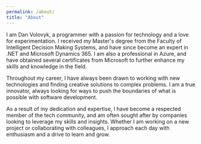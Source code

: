 ```yaml
---
permalink: /about/
title: "About"
---
```


I am Dan Volovyk, a programmer with a passion for technology and a love for experimentation. I received my Master's degree from the Faculty of Intelligent Decision Making Systems, and have since become an expert in .NET and Microsoft Dynamics 365. I am also a professional in Azure, and have obtained several certificates from Microsoft to further enhance my skills and knowledge in the field.

Throughout my career, I have always been drawn to working with new technologies and finding creative solutions to complex problems. I am a true innovator, always looking for ways to push the boundaries of what is possible with software development.

As a result of my dedication and expertise, I have become a respected member of the tech community, and am often sought after by companies looking to leverage my skills and insights. Whether I am working on a new project or collaborating with colleagues, I approach each day with enthusiasm and a drive to learn and grow.
